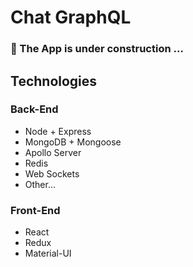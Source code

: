 # Chat GraphQL

### :construction: The App is under construction ...

## Technologies

### Back-End

- Node + Express
- MongoDB + Mongoose
- Apollo Server
- Redis
- Web Sockets
- Other...

### Front-End

- React
- Redux
- Material-UI
